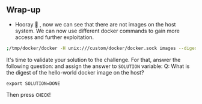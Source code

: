 ## Wrap-up

* Hooray 🥳 , now we can see that there are not images on the host system. We can now use different docker commands to gain more access and further exploitation.

```bash
;/tmp/docker/docker -H unix:///custom/docker/docker.sock images --digests
```

It's time to validate your solution to the challenge. 
For that, answer the following question: and assign the answer to `SOLUTION` variable:
Q: What is the digest of the hello-world docker image on the host? 
```
export SOLUTION=DONE
```
Then press `CHECK`!
